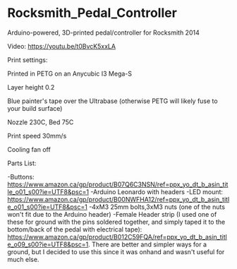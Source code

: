 # Rocksmith_Pedal_Controller
Arduino-powered, 3D-printed pedal/controller for Rocksmith 2014

Video: https://youtu.be/t0BvcK5xxLA

Print settings:

Printed in PETG on an Anycubic I3 Mega-S 

Layer height 0.2

Blue painter's tape over the Ultrabase (otherwise PETG will likely fuse to your build surface)

Nozzle 230C, Bed 75C

Print speed 30mm/s

Cooling fan off


Parts List:

-Buttons: https://www.amazon.ca/gp/product/B07Q6C3NSN/ref=ppx_yo_dt_b_asin_title_o01_s00?ie=UTF8&psc=1
-Arduino Leonardo with headers
-LED mount: https://www.amazon.ca/gp/product/B00NWFHA12/ref=ppx_yo_dt_b_asin_title_o01_s00?ie=UTF8&psc=1
-4xM3 25mm bolts,3xM3 nuts (one of the nuts won't fit due to the Arduino header)
-Female Header strip (I used one of these for ground with the pins soldered together, and simply taped it to the bottom/back of the pedal with electrical tape): https://www.amazon.ca/gp/product/B012C59FQA/ref=ppx_yo_dt_b_asin_title_o09_s00?ie=UTF8&psc=1. There are better and simpler ways for a ground, but I decided to use this since it was onhand and wasn't useful for much else.

